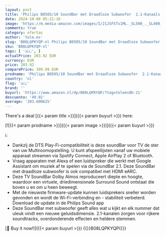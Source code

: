 ```yaml
---
layout: post
title: 'Philips B8505/10 SoundBar met Draadloze Subwoofer  2.1-Kanaals  Bluetooth  240 W  Dolby Atmos  HDMI eARC  Compatibel met DTS Play-Fi  Spraakassistenten  Laag Design  Zilver - 2020/2021 Model'
date: 2024-10-08 05:21:16
image: 'https://m.media-amazon.com/images/I/21JSFSTs1ML._SL500_._SL400_.jpg'
comments: true
category: ofertas
author: 'tole.es'
slug: 'B08LQPKYQP-nl Philips B8505/10 SoundBar met Draadloze Subwoofer...'
sku: 'B08LQPKYQP-nl'
tags: [ '🇳🇱', ]
actualPrice: 203.92 EUR
currency: EUR
price: 203.92
comparePrice: 399.99 EUR
prodname: 'Philips B8505/10 SoundBar met Draadloze Subwoofer  2.1-Kanaals  Bluetooth  240 W  Dolby Atmos  HDMI eARC  Compatibel met DTS Play-Fi  Spraakassistenten  Laag Design  Zilver - 2020/2021 Model'
country: 'nl'
flag: '🇳🇱'
brand: ''
buyurl: 'https://www.amazon.nl/dp/B08LQPKYQP/?tag=tolees0b-21'
descuento: '49.02'
average: '203.600625'
---
```


There's a deal [{{< param title >}}]({{< param buyurl >}})  here:

[![{{< param prodname >}}]({{< param image >}})]({{< param buyurl >}})

ℹ️:

- Dankzij de DTS Play-Fi-compatibiliteit is deze soundBar voor TV de ster van uw Multiroomopstelling. U kunt afspeellijsten vanaf uw mobiele apparaat streamen via Spotify Connect, Apple AirPlay 2 of Bluetooth.
- Vraag apparaten met Alexa of een luidspreker die werkt met Google Assistant om muziek af te spelen via de SoundBar 2.1. Deze SoundBar met draadloze subwoofer is ook compatibel met HDMI eARC.
- Deze TV SoundBar Dolby Atmos reproduceert diepte en hoogte, waardoor een virtuele, driedimensionale Surround Sound ontstaat die boven u en om u heen beweegt.
- Met de nieuwste firmware-update kunnen luidsprekers sneller worden gevonden en wordt de Wi-Fi-verbinding en - stabiliteit verbeterd. Download de update in de Philips Sound app
- Deze SoundBar met subwoofer geeft alles wat u kijkt en elk nummer dat uleuk vindt een nieuwe geluidsdimensie. 2.1-kanalen zorgen voor rijkere soundtracks, overdonderende effecten en heldere stemmen.

[🛒 Buy it now!!]({{< param buyurl >}})
{{<world>}}B08LQPKYQP{{</world>}}
